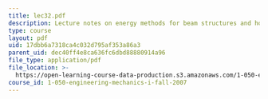 ```yaml
---
title: lec32.pdf
description: Lecture notes on energy methods for beam structures and how to solve problems.
type: course
layout: pdf
uid: 17dbb6a7318ca4c032d795af353a86a3
parent_uid: dec40ff4e8ca636fc6dbd88880914a96
file_type: application/pdf
file_location: >-
  https://open-learning-course-data-production.s3.amazonaws.com/1-050-engineering-mechanics-i-fall-2007/17dbb6a7318ca4c032d795af353a86a3_lec32.pdf
course_id: 1-050-engineering-mechanics-i-fall-2007
---
```

